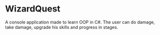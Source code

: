 # WizardQuest
A console application made to learn OOP in C#.
The user can do damage, take damage, upgrade his skills and progress in stages.
